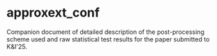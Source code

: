 # approxext_conf
Companion document of detailed description of the post-processing scheme used and raw statistical test results for the paper submitted to K&I'25.
